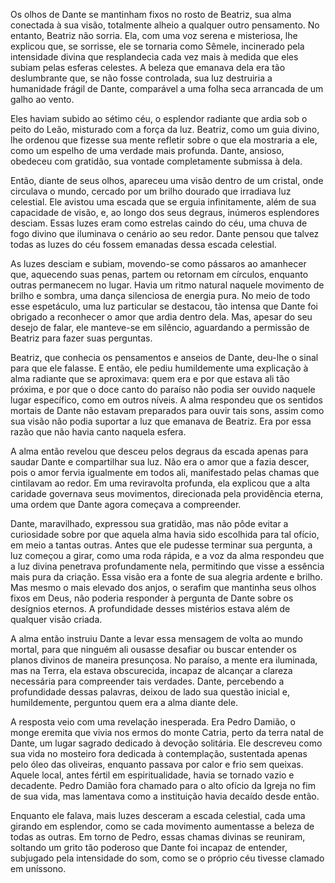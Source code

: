 Os olhos de Dante se mantinham fixos no rosto de Beatriz, sua alma conectada à sua visão, totalmente alheio a qualquer outro pensamento. No entanto, Beatriz não sorria. Ela, com uma voz serena e misteriosa, lhe explicou que, se sorrisse, ele se tornaria como Sêmele, incinerado pela intensidade divina que resplandecia cada vez mais à medida que eles subiam pelas esferas celestes. A beleza que emanava dela era tão deslumbrante que, se não fosse controlada, sua luz destruiria a humanidade frágil de Dante, comparável a uma folha seca arrancada de um galho ao vento.

Eles haviam subido ao sétimo céu, o esplendor radiante que ardia sob o peito do Leão, misturado com a força da luz. Beatriz, como um guia divino, lhe ordenou que fizesse sua mente refletir sobre o que ela mostraria a ele, como um espelho de uma verdade mais profunda. Dante, ansioso, obedeceu com gratidão, sua vontade completamente submissa à dela.

Então, diante de seus olhos, apareceu uma visão dentro de um cristal, onde circulava o mundo, cercado por um brilho dourado que irradiava luz celestial. Ele avistou uma escada que se erguia infinitamente, além de sua capacidade de visão, e, ao longo dos seus degraus, inúmeros esplendores desciam. Essas luzes eram como estrelas caindo do céu, uma chuva de fogo divino que iluminava o cenário ao seu redor. Dante pensou que talvez todas as luzes do céu fossem emanadas dessa escada celestial.

As luzes desciam e subiam, movendo-se como pássaros ao amanhecer que, aquecendo suas penas, partem ou retornam em círculos, enquanto outras permanecem no lugar. Havia um ritmo natural naquele movimento de brilho e sombra, uma dança silenciosa de energia pura. No meio de todo esse espetáculo, uma luz particular se destacou, tão intensa que Dante foi obrigado a reconhecer o amor que ardia dentro dela. Mas, apesar do seu desejo de falar, ele manteve-se em silêncio, aguardando a permissão de Beatriz para fazer suas perguntas.

Beatriz, que conhecia os pensamentos e anseios de Dante, deu-lhe o sinal para que ele falasse. E então, ele pediu humildemente uma explicação à alma radiante que se aproximava: quem era e por que estava ali tão próxima, e por que o doce canto do paraíso não podia ser ouvido naquele lugar específico, como em outros níveis. A alma respondeu que os sentidos mortais de Dante não estavam preparados para ouvir tais sons, assim como sua visão não podia suportar a luz que emanava de Beatriz. Era por essa razão que não havia canto naquela esfera.

A alma então revelou que desceu pelos degraus da escada apenas para saudar Dante e compartilhar sua luz. Não era o amor que a fazia descer, pois o amor fervia igualmente em todos ali, manifestado pelas chamas que cintilavam ao redor. Em uma reviravolta profunda, ela explicou que a alta caridade governava seus movimentos, direcionada pela providência eterna, uma ordem que Dante agora começava a compreender.

Dante, maravilhado, expressou sua gratidão, mas não pôde evitar a curiosidade sobre por que aquela alma havia sido escolhida para tal ofício, em meio a tantas outras. Antes que ele pudesse terminar sua pergunta, a luz começou a girar, como uma roda rápida, e a voz da alma respondeu que a luz divina penetrava profundamente nela, permitindo que visse a essência mais pura da criação. Essa visão era a fonte de sua alegria ardente e brilho. Mas mesmo o mais elevado dos anjos, o serafim que mantinha seus olhos fixos em Deus, não poderia responder à pergunta de Dante sobre os desígnios eternos. A profundidade desses mistérios estava além de qualquer visão criada.

A alma então instruiu Dante a levar essa mensagem de volta ao mundo mortal, para que ninguém ali ousasse desafiar ou buscar entender os planos divinos de maneira presunçosa. No paraíso, a mente era iluminada, mas na Terra, ela estava obscurecida, incapaz de alcançar a clareza necessária para compreender tais verdades. Dante, percebendo a profundidade dessas palavras, deixou de lado sua questão inicial e, humildemente, perguntou quem era a alma diante dele.

A resposta veio com uma revelação inesperada. Era Pedro Damião, o monge eremita que vivia nos ermos do monte Catria, perto da terra natal de Dante, um lugar sagrado dedicado à devoção solitária. Ele descreveu como sua vida no mosteiro fora dedicada à contemplação, sustentada apenas pelo óleo das oliveiras, enquanto passava por calor e frio sem queixas. Aquele local, antes fértil em espiritualidade, havia se tornado vazio e decadente. Pedro Damião fora chamado para o alto ofício da Igreja no fim de sua vida, mas lamentava como a instituição havia decaído desde então.

Enquanto ele falava, mais luzes desceram a escada celestial, cada uma girando em esplendor, como se cada movimento aumentasse a beleza de todas as outras. Em torno de Pedro, essas chamas divinas se reuniram, soltando um grito tão poderoso que Dante foi incapaz de entender, subjugado pela intensidade do som, como se o próprio céu tivesse clamado em uníssono.